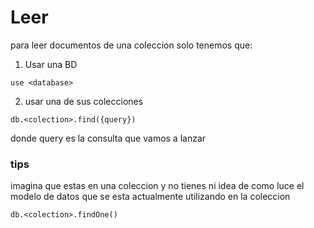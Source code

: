 # Leer
para leer documentos de una coleccion solo tenemos que:

1. Usar una BD
```shell
use <database>
```

2. usar una de sus colecciones
```shell
db.<colection>.find({query})
```
donde query es la consulta que vamos a lanzar

### tips
imagina que estas en una coleccion y no tienes ni idea de como luce el modelo de datos que se esta actualmente utilizando en la coleccion

```shell
db.<colection>.findOne()
```
